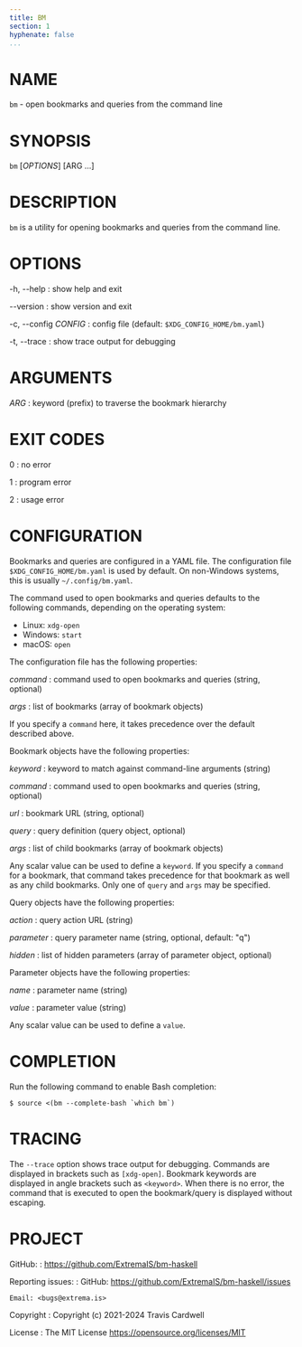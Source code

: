 ```yaml
---
title: BM
section: 1
hyphenate: false
...
```


# NAME

`bm` - open bookmarks and queries from the command line

# SYNOPSIS

`bm` [*OPTIONS*] [ARG ...]

# DESCRIPTION

`bm` is a utility for opening bookmarks and queries from the command line.

# OPTIONS

-h, \--help
:   show help and exit

\--version
:   show version and exit

-c, \--config *CONFIG*
:   config file (default: `$XDG_CONFIG_HOME/bm.yaml`)

-t, \--trace
:   show trace output for debugging

# ARGUMENTS

*ARG*
:   keyword (prefix) to traverse the bookmark hierarchy

# EXIT CODES

0
:   no error

1
:   program error

2
:   usage error

# CONFIGURATION

Bookmarks and queries are configured in a YAML file.  The configuration file
`$XDG_CONFIG_HOME/bm.yaml` is used by default.  On non-Windows systems, this
is usually `~/.config/bm.yaml`.

The command used to open bookmarks and queries defaults to the following
commands, depending on the operating system:

* Linux: `xdg-open`
* Windows: `start`
* macOS: `open`

The configuration file has the following properties:

*command*
:   command used to open bookmarks and queries (string, optional)

*args*
:   list of bookmarks (array of bookmark objects)

If you specify a `command` here, it takes precedence over the default
described above.

Bookmark objects have the following properties:

*keyword*
:   keyword to match against command-line arguments (string)

*command*
:   command used to open bookmarks and queries (string, optional)

*url*
:   bookmark URL (string, optional)

*query*
:   query definition (query object, optional)

*args*
:   list of child bookmarks (array of bookmark objects)

Any scalar value can be used to define a `keyword`.  If you specify a
`command` for a bookmark, that command takes precedence for that bookmark as
well as any child bookmarks.  Only one of `query` and `args` may be specified.

Query objects have the following properties:

*action*
:   query action URL (string)

*parameter*
:   query parameter name (string, optional, default: "q")

*hidden*
:   list of hidden parameters (array of parameter object, optional)

Parameter objects have the following properties:

*name*
:   parameter name (string)

*value*
:   parameter value (string)

Any scalar value can be used to define a `value`.

# COMPLETION

Run the following command to enable Bash completion:

    $ source <(bm --complete-bash `which bm`)

# TRACING

The `--trace` option shows trace output for debugging.  Commands are displayed
in brackets such as `[xdg-open]`.  Bookmark keywords are displayed in angle
brackets such as `<keyword>`.  When there is no error, the command that is
executed to open the bookmark/query is displayed without escaping.

# PROJECT

GitHub:
:   <https://github.com/ExtremaIS/bm-haskell>

Reporting issues:
:   GitHub: <https://github.com/ExtremaIS/bm-haskell/issues>

    Email: <bugs@extrema.is>

Copyright
:   Copyright (c) 2021-2024 Travis Cardwell

License
:   The MIT License <https://opensource.org/licenses/MIT>
